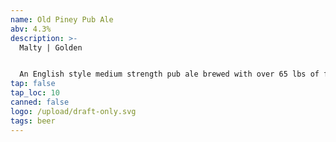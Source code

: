 ```yaml
---
name: Old Piney Pub Ale
abv: 4.3%
description: >-
  Malty | Golden


  An English style medium strength pub ale brewed with over 65 lbs of fresh Cascade hops from Murphy’s Hop Yard in Effort, PA. 
tap: false
tap_loc: 10
canned: false
logo: /upload/draft-only.svg
tags: beer
---
```

